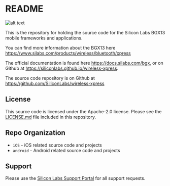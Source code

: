 README
======

![alt text](http://pages.silabs.com/rs/634-SLU-379/images/BGX-transparent.png)


This is the repository for holding the source code for the Silicon Labs BGX13
mobile frameworks and applications.

You can find more information about the BGX13 here
https://www.silabs.com/products/wireless/bluetooth/xpress

The official documentation is found here https://docs.silabs.com/bgx, or on
Github at https://siliconlabs.github.io/wireless-xpress.

The source code repository is on Github at
https://github.com/SiliconLabs/wireless-xpress

License
-------

This source code is licensed under the Apache-2.0 license. Please see the
[LICENSE.md](LICENSE.md) file included in this repository.

Repo Organization
-----------------

- `iOS` - iOS related source code and projects
- `android` - Android related source code and projects

Support
-------

Please use the [Silicon Labs Support Portal](https://www.silabs.com/support/)
for all support requests.
